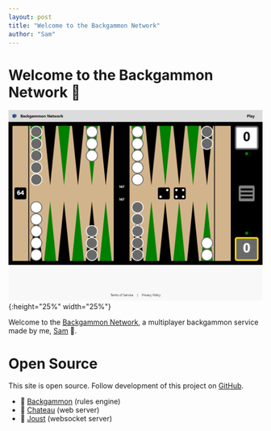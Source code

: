 ```yaml
---
layout: post
title: "Welcome to the Backgammon Network"
author: "Sam"
---
```


# Welcome to the Backgammon Network 🚀

![Backgammon Network Launch](/assets/images/backgammon-network-launch.png){:height="25%" width="25%"}

Welcome to the [Backgammon Network](https://www.bkgmn.net), a multiplayer backgammon service made by me, [Sam](https://www.sambeirne.com) 👋.

# Open Source

This site is open source. Follow development of this project on [GitHub](https://github.com/softwerks).

* 🎲 [Backgammon](https://github.com/softwerks/backgammon) (rules engine)
* 🏰 [Chateau](https://github.com/softwerks/chateau) (web server)
* 🐎 [Joust](https://github.com/softwerks/joust) (websocket server)
